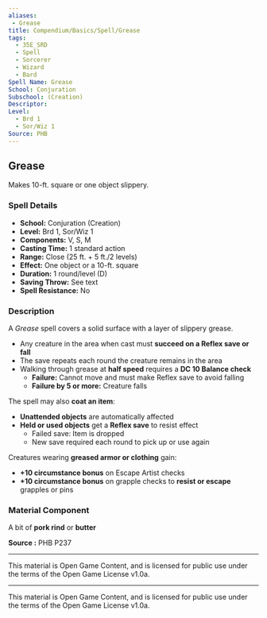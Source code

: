 ```yaml
---
aliases:
 - Grease
title: Compendium/Basics/Spell/Grease
tags:  
  - 35E_SRD  
  - Spell  
  - Sorcerer  
  - Wizard  
  - Bard  
Spell Name: Grease
School: Conjuration
Subschool: (Creation)
Descriptor: 
Level:  
  - Brd 1  
  - Sor/Wiz 1  
Source: PHB
---
```


## Grease

Makes 10-ft. square or one object slippery.

### Spell Details

- **School:** Conjuration (Creation)  
- **Level:** Brd 1, Sor/Wiz 1  
- **Components:** V, S, M  
- **Casting Time:** 1 standard action  
- **Range:** Close (25 ft. + 5 ft./2 levels)  
- **Effect:** One object or a 10-ft. square  
- **Duration:** 1 round/level (D)  
- **Saving Throw:** See text  
- **Spell Resistance:** No  

### Description

A *Grease* spell covers a solid surface with a layer of slippery grease.

- Any creature in the area when cast must **succeed on a Reflex save or fall**
- The save repeats each round the creature remains in the area
- Walking through grease at **half speed** requires a **DC 10 Balance check**
  - **Failure:** Cannot move and must make Reflex save to avoid falling
  - **Failure by 5 or more:** Creature falls

The spell may also **coat an item**:
- **Unattended objects** are automatically affected
- **Held or used objects** get a **Reflex save** to resist effect
  - Failed save: Item is dropped
  - New save required each round to pick up or use again

Creatures wearing **greased armor or clothing** gain:
- **+10 circumstance bonus** on Escape Artist checks
- **+10 circumstance bonus** on grapple checks to **resist or escape** grapples or pins

### Material Component

A bit of **pork rind** or **butter**



**Source :** PHB P237

---

This material is Open Game Content, and is licensed for public use under  
the terms of the Open Game License v1.0a.

---

This material is Open Game Content, and is licensed for public use under the terms of the Open Game License v1.0a.
